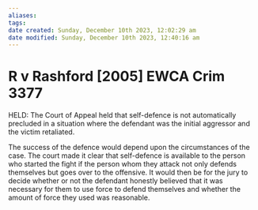 ```yaml
---
aliases: 
tags: 
date created: Sunday, December 10th 2023, 12:02:29 am
date modified: Sunday, December 10th 2023, 12:40:16 am
---
```


# R v Rashford [2005] EWCA Crim 3377

HELD: The Court of Appeal held that self-defence is not automatically precluded in a situation where the defendant was the initial aggressor and the victim retaliated.

The success of the defence would depend upon the circumstances of the case. The court made it clear that self-defence is available to the person who started the fight if the person whom they attack not only defends themselves but goes over to the offensive. It would then be for the jury to decide whether or not the defendant honestly believed that it was necessary for them to use force to defend themselves and whether the amount of force they used was reasonable.
